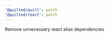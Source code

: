 ```yaml
---
'@quilted/quilt': patch
'@quilted/react': patch
---
```


Remove unnecessary react alias dependencies
